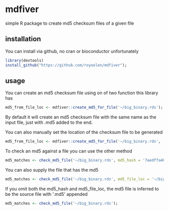 # mdfiver

simple R package to create md5 checksum files of a given file

## installation

You can install via github, no cran or bioconductor unfortunately

```r
library(devtools)
install_github("https://github.com/royoelen/mdfiver");
```

## usage

You can create an md5 checksum file using on of two function this library has
```r
md5_from_file_loc <- mdfiver::create_md5_for_file('~/big_binary.rds');
```

By default it will create an md5 checksum file with the same name as the input file, just with .md5 added to the end.

You can also manually set the location of the checksum file to be generated
```r
md5_from_file_loc <- mdfiver::create_md5_for_file('~/big_binary.rds', '~/big_binary.rds.md5');
```


To check an md5 against a file you can use the other method
```r
md5_matches <- check_md5_file('~/big_binary.rds', md5_hash = '7aedffa4687d37d4007bbd8e7fcf000d');
```


You can also supply the file that has the md5
```r
md5_matches <- check_md5_file('~/big_binary.rds', md5_file_loc = '~/big_binary.rds.md5');
```


If you omit both the md5_hash and md5_file_loc, the md5 file is inferred to be the source file with '.md5' appended
```r
md5_matches <- check_md5_file('~/big_binary.rds');
```
